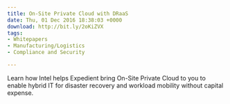 ```yaml
---
title: On-Site Private Cloud with DRaaS
date: Thu, 01 Dec 2016 18:38:03 +0000
download: http://bit.ly/2oKiZVX
tags:
- Whitepapers
- Manufacturing/Logistics
- Compliance and Security

---
```

Learn how Intel helps Expedient bring On-Site Private Cloud to you to enable hybrid IT for disaster recovery and workload mobility without capital expense.